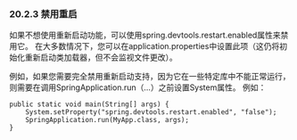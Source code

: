 ### 20.2.3 禁用重启

如果不想使用重新启动功能，可以使用spring.devtools.restart.enabled属性来禁用它。 在大多数情况下，您可以在application.properties中设置此项（这仍将初始化重新启动类加载器，但不会监视文件更改）。

例如，如果您需要完全禁用重新启动支持，因为它在一些特定库中不能正常运行，则需要在调用SpringApplication.run（…）之前设置System属性。 例如：
```
public static void main(String[] args) {
    System.setProperty("spring.devtools.restart.enabled", "false");
    SpringApplication.run(MyApp.class, args);
}
```